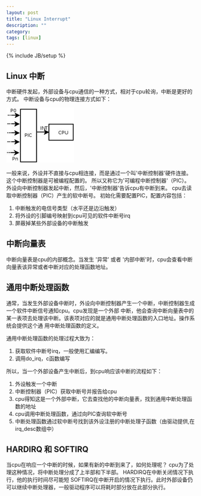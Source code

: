 ```yaml
---
layout: post
title: "Linux Interrupt"
description: ""
category: 
tags: [linux]
---
```

{% include JB/setup %}

## Linux 中断
中断硬件发起，外部设备与cpu通信的一种方式，相对于cpu轮询，中断是更好的方式。
中断设备与cpu的物理连接方式如下：

![pci bridge connection](/assets/images/pic-cpu-connection.jpeg)

一般来说，外设并不直接与cpu相连接，而是通过一个叫'中断控制器'硬件连接。这个中断控制器是可被编程配置的。
所以又称它为'可编程中断控制器'（PIC）。外设向中断控制器发起中断，然后，'中断控制器'告诉cpu有中断到来。
cpu去读取中断控制器（PIC）产生的软中断号。
初始化需要配置PIC，配置内容包括：

1. 中断触发的电信号类型（水平还是边沿触发）
2. 将外设的引脚编号映射到cpu可见的软件中断号irq
3. 屏蔽掉某些外部设备的中断触发

## 中断向量表

中断向量表是cpu的内部概念。当发生 '异常' 或者 '内部中断'时，cpu会查看中断向量表该异常或者中断对应的处理函数地址。

## 通用中断处理函数

通常，当发生外部设备中断时，外设向中断控制器产生一个中断，中断控制器生成一个软件中断信号通知cpu。cpu发现是一个外部
中断，他会查询中断向量表中的某一表项去处理该中断。该表项对应的就是通用中断处理函数的入口地址。操作系统会提供这个通
用中断处理函数的定义。

通用中断处理函数的处理过程大致为：

1. 获取软件中断号irq，一般使用汇编编写。
2. 调用do_irq，c函数编写

所以，当一个外部设备产生中断后，到cpu响应该中断的流程如下：
1. 外设触发一个中断
2. 中断控制器（PIC）获取中断号并报告给cpu
3. cpu得知这是一个外部中断，它去查找他的中断向量表，找到通用中断处理函数的地址
4. cpu调用中断处理函数，通过向PIC查询软中断号
5. 中断处理函数通过软中断号找到该外设注册的中断处理子函数（由驱动提供,在irq_desc数组中）

## HARDIRQ 和 SOFTIRQ

当cpu在响应一个中断的时候，如果有新的中断到来了，如何处理呢？
cpu为了处理这种情况，将中断处理分成了上半部和下半部。
HARDIRQ在中断关闭情况下执行，他的执行时间尽可能短
SOFTIRQ在中断开启的情况下执行。此时外部设备仍可以继续中断处理器，一般驱动程序可以将耗时部分放在此部分执行。

